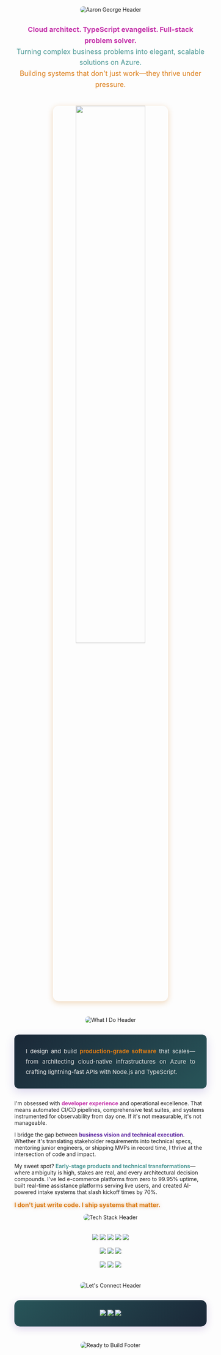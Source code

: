 <div align="center">
  <img src="https://capsule-render.vercel.app/api?type=waving&height=250&color=gradient:0:%231a2737,100:%234f9a97&text=Aaron%20George&textBg=false&animation=fadeIn&fontAlignY=35&desc=Full-Stack%20Developer%20%7C%20Cloud%20Architect&descSize=25&reversal=false&fontColor=%23FFFFFF&section=header" alt="Aaron George Header" style="border-radius: 10px;"/>
</div>

<p align="center" style="font-size: 18px; line-height: 1.6; margin: 30px 0;">
  <strong style="color: #c431a9;">Cloud architect. TypeScript evangelist. Full-stack problem solver.</strong><br/>
  <span style="color: #4f9a97;">Turning complex business problems into elegant, scalable solutions on Azure.</span><br/>
  <span style="color: #db7c17;">Building systems that don't just work—they thrive under pressure.</span>
</p>

<p align="center" style="margin: 40px 0;">
  <img src="https://user-images.githubusercontent.com/73097560/115834477-dbab4500-a447-11eb-908a-139a6edaec5c.gif" width="60%" style="border-radius: 15px; box-shadow: 0 4px 15px rgba(210, 124, 23, 0.3);">
</p>

<div align="center">
  <img src="https://capsule-render.vercel.app/api?type=waving&height=180&color=gradient:0:%231a2737,100:%23c431a9&text=What%20I%20Do&fontColor=%23FFFFFF&fontAlignY=35&animation=twinkling&section=header" alt="What I Do Header" style="border-radius: 10px;"/>
</div>

<p align="justify" style="font-size: 15px; line-height: 1.8; color: #e8e8e8; background: linear-gradient(135deg, #1a2737 0%, #285559 100%); padding: 30px; border-radius: 12px; margin: 30px 0; box-shadow: 0 8px 25px rgba(76, 49, 169, 0.2);">
  I design and build <strong style="color: #db7c17;">production-grade software</strong> that scales—from architecting cloud-native infrastructures on Azure to crafting lightning-fast APIs with Node.js and TypeScript.
  
  I'm obsessed with <strong style="color: #c431a9;">developer experience</strong> and operational excellence. That means automated CI/CD pipelines, comprehensive test suites, and systems instrumented for observability from day one. If it's not measurable, it's not manageable.
  
  I bridge the gap between <strong style="color: #5d27a1;">business vision and technical execution</strong>. Whether it's translating stakeholder requirements into technical specs, mentoring junior engineers, or shipping MVPs in record time, I thrive at the intersection of code and impact.
  
  My sweet spot? <strong style="color: #4f9a97;">Early-stage products and technical transformations</strong>—where ambiguity is high, stakes are real, and every architectural decision compounds. I've led e-commerce platforms from zero to 99.95% uptime, built real-time assistance platforms serving live users, and created AI-powered intake systems that slash kickoff times by 70%.
  
  <span style="color: #db7c17; font-size: 16px; display: block; margin-top: 15px; font-weight: bold; text-shadow: 0 0 8px rgba(219, 124, 23, 0.5);">I don't just write code. I ship systems that matter.</span>
</p>

<div align="center">
  <img src="https://capsule-render.vercel.app/api?type=waving&height=180&color=gradient:0:%234f9a97,100:%23db7c17&text=Tech%20Stack&fontColor=%23FFFFFF&fontAlignY=35&animation=twinkling&section=header" alt="Tech Stack Header" style="border-radius: 10px;"/>
</div>

<div align="center" style="margin: 35px 0;">
  <img src="https://img.shields.io/badge/TypeScript-3178C6?style=for-the-badge&logo=typescript&logoColor=white" />
  <img src="https://img.shields.io/badge/Node.js-339933?style=for-the-badge&logo=nodedotjs&logoColor=white" />
  <img src="https://img.shields.io/badge/React-61DAFB?style=for-the-badge&logo=react&logoColor=black" />
  <img src="https://img.shields.io/badge/Python-3776AB?style=for-the-badge&logo=python&logoColor=white" />
  <img src="https://img.shields.io/badge/Flutter-02569B?style=for-the-badge&logo=flutter&logoColor=white" />
  <br/><br/>
  <img src="https://img.shields.io/badge/Azure-0078D4?style=for-the-badge&logo=microsoftazure&logoColor=white" />
  <img src="https://img.shields.io/badge/Docker-2496ED?style=for-the-badge&logo=docker&logoColor=white" />
  <img src="https://img.shields.io/badge/GitHub_Actions-2088FF?style=for-the-badge&logo=githubactions&logoColor=white" />
  <br/><br/>
  <img src="https://img.shields.io/badge/MongoDB-47A248?style=for-the-badge&logo=mongodb&logoColor=white" />
  <img src="https://img.shields.io/badge/PostgreSQL-4169E1?style=for-the-badge&logo=postgresql&logoColor=white" />
  <img src="https://img.shields.io/badge/Jest-C21325?style=for-the-badge&logo=jest&logoColor=white" />
</div>

<div align="center">
  <img src="https://capsule-render.vercel.app/api?type=waving&height=150&color=gradient:0:%235d27a1,100:%23c431a9&text=Let's%20Connect&fontColor=%23FFFFFF&fontAlignY=35&animation=twinkling&section=header" alt="Let's Connect Header" style="border-radius: 10px;"/>
</div>

<div align="center" style="margin: 30px 0; padding: 25px; background: linear-gradient(135deg, #285559 0%, #1a2737 100%); border-radius: 15px; box-shadow: 0 6px 20px rgba(93, 39, 161, 0.2);">
  <a href="https://github.com/ajgeorge-agricope">
    <img src="https://img.shields.io/badge/GitHub-Work_Account-181717?style=for-the-badge&logo=github&logoColor=white" />
  </a>
  <a href="https://www.linkedin.com/in/ajosgeorge/">
    <img src="https://img.shields.io/badge/LinkedIn-Connect-0077B5?style=for-the-badge&logo=linkedin&logoColor=white" />
  </a>
  <a href="mailto:aaronjosgeorge@gmail.com">
    <img src="https://img.shields.io/badge/Email-Contact-EA4335?style=for-the-badge&logo=gmail&logoColor=white" />
  </a>
</div>

<div align="center" style="margin-top: 40px;">
  <img src="https://capsule-render.vercel.app/api?type=waving&height=250&color=gradient:0:%231a2737,100:%234f9a97&text=Ready%20to%20Build&fontColor=%23FFFFFF&fontAlignY=35&animation=twinkling&desc=Let's%20create%20something%20amazing%20together&descSize=20&descAlignY=55&section=header" alt="Ready to Build Footer" style="border-radius: 10px;"/>
</div>
